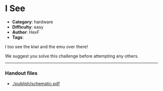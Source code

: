 I See
======================

- **Category**: hardware
- **Difficulty**: easy
- **Author**: HexF
- **Tags**: 

I too see the kiwi and the emu over there!

We suggest you solve this challenge before attempting any others.

---

### Handout files

- [./publish/schematic.pdf](./publish/schematic.pdf)

